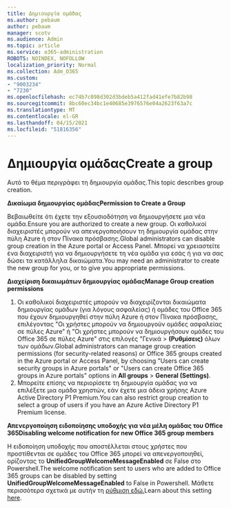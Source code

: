 ```yaml
---
title: Δημιουργία ομάδας
ms.author: pebaum
author: pebaum
manager: scotv
ms.audience: Admin
ms.topic: article
ms.service: o365-administration
ROBOTS: NOINDEX, NOFOLLOW
localization_priority: Normal
ms.collection: Adm_O365
ms.custom:
- "9003234"
- "7230"
ms.openlocfilehash: ec74b7c098d302d3bdeb5a412fad41efe7b82b98
ms.sourcegitcommit: 8bc60ec34bc1e40685e3976576e04a2623f63a7c
ms.translationtype: MT
ms.contentlocale: el-GR
ms.lasthandoff: 04/15/2021
ms.locfileid: "51816356"
---
```

# <a name="create-a-group"></a><span data-ttu-id="d33d6-102">Δημιουργία ομάδας</span><span class="sxs-lookup"><span data-stu-id="d33d6-102">Create a group</span></span>

<span data-ttu-id="d33d6-103">Αυτό το θέμα περιγράφει τη δημιουργία ομάδας.</span><span class="sxs-lookup"><span data-stu-id="d33d6-103">This topic describes group creation.</span></span>

<span data-ttu-id="d33d6-104">**Δικαίωμα δημιουργίας ομάδας**</span><span class="sxs-lookup"><span data-stu-id="d33d6-104">**Permission to Create a Group**</span></span>

<span data-ttu-id="d33d6-105">Βεβαιωθείτε ότι έχετε την εξουσιοδότηση να δημιουργήσετε μια νέα ομάδα.</span><span class="sxs-lookup"><span data-stu-id="d33d6-105">Ensure you are authorized to create a new group.</span></span> <span data-ttu-id="d33d6-106">Οι καθολικοί διαχειριστές μπορούν να απενεργοποιήσουν τη δημιουργία ομάδας στην πύλη Azure ή στον Πίνακα πρόσβασης.</span><span class="sxs-lookup"><span data-stu-id="d33d6-106">Global administrators can disable group creation in the Azure portal or Access Panel.</span></span> <span data-ttu-id="d33d6-107">Μπορεί να χρειαστείτε ένα διαχειριστή για να δημιουργήσετε τη νέα ομάδα για εσάς ή για να σας δώσει τα κατάλληλα δικαιώματα.</span><span class="sxs-lookup"><span data-stu-id="d33d6-107">You may need an administrator to create the new group for you, or to give you appropriate permissions.</span></span>

<span data-ttu-id="d33d6-108">**Διαχείριση δικαιωμάτων δημιουργίας ομάδας**</span><span class="sxs-lookup"><span data-stu-id="d33d6-108">**Manage Group creation permissions**</span></span>

1. <span data-ttu-id="d33d6-109">Οι καθολικοί διαχειριστές μπορούν να διαχειρίζονται δικαιώματα δημιουργίας ομάδων (για λόγους ασφαλείας) ή ομάδες του Office 365 που έχουν δημιουργηθεί στην πύλη Azure ή στον Πίνακα πρόσβασης, επιλέγοντας "Οι χρήστες μπορούν να δημιουργούν ομάδες ασφαλείας σε πύλες Azure" ή "Οι χρήστες μπορούν να δημιουργήσουν ομάδες του Office 365 σε πύλες Azure" στις επιλογές "Γενικά  >  **(Ρυθμίσεις)** όλων των ομάδων.</span><span class="sxs-lookup"><span data-stu-id="d33d6-109">Global administrators can manage group creation permissions (for security-related reasons) or Office 365 groups created in the Azure portal or Access Panel, by choosing "Users can create security groups in Azure portals" or "Users can create Office 365 groups in Azure portals" options in **All groups** > **General (Settings)**.</span></span>
2. <span data-ttu-id="d33d6-110">Μπορείτε επίσης να περιορίσετε τη δημιουργία ομάδας για να επιλέξετε μια ομάδα χρηστών, εάν έχετε μια άδεια χρήσης Azure Active Directory P1 Premium.</span><span class="sxs-lookup"><span data-stu-id="d33d6-110">You can also restrict group creation to select a group of users if you have an Azure Active Directory P1 Premium license.</span></span>

<span data-ttu-id="d33d6-111">**Απενεργοποίηση ειδοποίησης υποδοχής για νέα μέλη ομάδας του Office 365**</span><span class="sxs-lookup"><span data-stu-id="d33d6-111">**Disabling welcome notification for new Office 365 group members**</span></span>

<span data-ttu-id="d33d6-112">Η ειδοποίηση υποδοχής που αποστέλλεται στους χρήστες που προστίθενται σε ομάδες του Office 365 μπορεί να απενεργοποιηθεί, ορίζοντας το **UnifiedGroupWelcomeMessageEnabled** σε False στο Powershell.</span><span class="sxs-lookup"><span data-stu-id="d33d6-112">The welcome notification sent to users who are added to Office 365 groups can be disabled by setting **UnifiedGroupWelcomeMessageEnabled** to False in Powershell.</span></span> <span data-ttu-id="d33d6-113">Μάθετε περισσότερα σχετικά με αυτήν τη [ρύθμιση εδώ.](https://docs.microsoft.com/powershell/module/exchange/set-unifiedgroup?view=exchange-ps&preserve-view=true)</span><span class="sxs-lookup"><span data-stu-id="d33d6-113">Learn about this setting [here](https://docs.microsoft.com/powershell/module/exchange/set-unifiedgroup?view=exchange-ps&preserve-view=true).</span></span>

